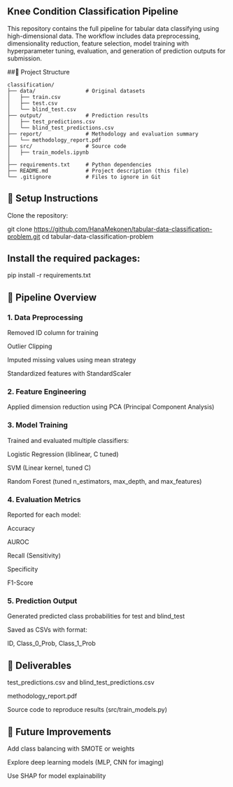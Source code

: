 ## Knee Condition Classification Pipeline

This repository contains the full pipeline for tabular data classifying using high-dimensional data. The workflow includes data preprocessing, dimensionality reduction, feature selection, model training with hyperparameter tuning, evaluation, and generation of prediction outputs for submission.

##📁 Project Structure

```
classification/
├── data/                # Original datasets
│   ├── train.csv
│   ├── test.csv
│   └── blind_test.csv
├── output/              # Prediction results
│   ├── test_predictions.csv
│   └── blind_test_predictions.csv
├── report/              # Methodology and evaluation summary
│   └── methodology_report.pdf
├── src/                 # Source code
│   ├── train_models.ipynb
│   
├── requirements.txt     # Python dependencies
├── README.md            # Project description (this file)
└── .gitignore           # Files to ignore in Git
```
## 🔧 Setup Instructions

Clone the repository:

git clone https://github.com/HanaMekonen/tabular-data-classification-problem.git
cd tabular-data-classification-problem

## Install the required packages:

pip install -r requirements.txt

## 🔎 Pipeline Overview

### 1. Data Preprocessing

Removed ID column for training

Outlier Clipping

Imputed missing values using mean strategy

Standardized features with StandardScaler

### 2. Feature Engineering

Applied dimension reduction using PCA (Principal Component Analysis) 

### 3. Model Training

Trained and evaluated multiple classifiers:

Logistic Regression (liblinear, C tuned)

SVM (Linear kernel, tuned C)

Random Forest (tuned n_estimators, max_depth, and max_features)


### 4. Evaluation Metrics

Reported for each model:

Accuracy

AUROC

Recall (Sensitivity)

Specificity

F1-Score

### 5. Prediction Output

Generated predicted class probabilities for test and blind_test

Saved as CSVs with format:

ID, Class_0_Prob, Class_1_Prob

## 📄 Deliverables

test_predictions.csv and blind_test_predictions.csv

methodology_report.pdf

Source code to reproduce results (src/train_models.py)

## 🚀 Future Improvements

Add class balancing with SMOTE or weights

Explore deep learning models (MLP, CNN for imaging)

Use SHAP for model explainability
